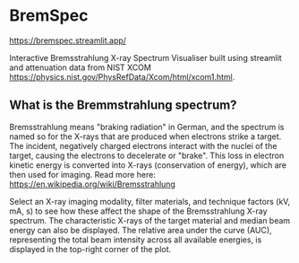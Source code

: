 # BremSpec 

https://bremspec.streamlit.app/

Interactive Bremsstrahlung X-ray Spectrum Visualiser built using streamlit and attenuation data from NIST XCOM https://physics.nist.gov/PhysRefData/Xcom/html/xcom1.html.

## What is the Bremmstrahlung spectrum? 
Bremsstrahlung means "braking radiation" in German, and the spectrum is named so for the X-rays that are produced when electrons strike a target.
The incident, negatively charged electrons interact with the nuclei of the target, causing the electrons to decelerate or "brake". 
This loss in electron kinetic energy is converted into X-rays (conservation of energy), which are then used for imaging.
Read more here: https://en.wikipedia.org/wiki/Bremsstrahlung

Select an X-ray imaging modality, filter materials, and technique factors (kV, mA, s) to see how these affect the shape of the Bremsstrahlung X-ray spectrum.
The characteristic X-rays of the target material and median beam energy can also be displayed. 
The relative area under the curve (AUC), representing the total beam intensity across all available energies, is displayed in the top-right corner of the plot.
